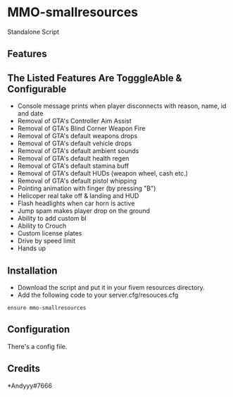 # MMO-smallresources

Standalone Script

## Features

## The Listed Features Are TogggleAble & Configurable
* Console message prints when player disconnects with reason, name, id and date
* Removal of GTA's Controller Aim Assist
* Removal of GTA's Blind Corner Weapon Fire
* Removal of GTA's default weapons drops
* Removal of GTA's default vehicle drops
* Removal of GTA's default ambient sounds
* Removal of GTA's default health regen
* Removal of GTA's default stamina buff
* Removal of GTA's default HUDs (weapon wheel, cash etc.)
* Removal of GTA's default pistol whipping
* Pointing animation with finger (by pressing "B")
* Helicoper real take off & landing and HUD
* Flash headlights when car horn is active
* Jump spam makes player drop on the ground
* Ability to add custom bl
* Ability to Crouch
* Custom license plates
* Drive by speed limit
* Hands up


## Installation

- Download the script and put it in your fivem resources directory.
- Add the following code to your server.cfg/resouces.cfg

```
ensure mmo-smallresources
```

## Configuration

There's a config file.

## Credits

*Andyyy#7666
